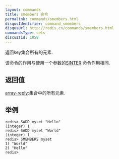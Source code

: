 ```yaml
---
layout: commands
title: smembers 命令
permalink: commands/smembers.html
disqusIdentifier: command_smembers
disqusUrl: http://redis.cn/commands/smembers.html
commandsType: sets
discuzTid: 1058
---
```


返回key集合所有的元素.

该命令的作用与使用一个参数的[SINTER](/commands/sinter.html) 命令作用相同.

## 返回值

[array-reply](/topics/protocol.html#array-reply):集合中的所有元素.

## 举例

	redis> SADD myset "Hello"
	(integer) 1
	redis> SADD myset "World"
	(integer) 1
	redis> SMEMBERS myset
	1) "World"
	2) "Hello"
	redis> 